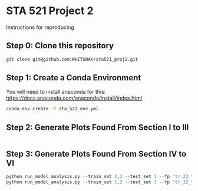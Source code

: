 # STA 521 Project 2
Instructions for reproducing

## Step 0: Clone this repository
```bash
git clone git@github.com:WHITSNAK/sta521_proj2.git
```

## Step 1: Create a Conda Environment 
You will need to install anaconda for this: https://docs.anaconda.com/anaconda/install/index.html
```bash
conda env create -f sta_521_env.yml
```

## Step 2: Generate Plots Found From Section I to III
```python
```

## Step 3: Generate Plots Found From Section IV to VI
```python
python run_model_analysis.py --train_set 2,3 --test_set 1 --fp 'tr_23_te_1'
python run_model_analysis.py --train_set 1,2 --test_set 3 --fp 'tr_12_te_3'
```